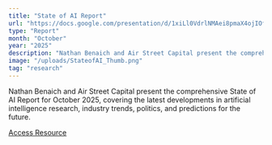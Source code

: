 ```yaml
---
title: "State of AI Report"
url: "https://docs.google.com/presentation/d/1xiLl0VdrlNMAei8pmaX4ojIOfej6lhvZbOIK7Z6C-Go/preview"
type: "Report"
month: "October"
year: "2025"
description: "Nathan Benaich and Air Street Capital present the comprehensive State of AI Report for October 2025, covering the latest developments in artificial intelligence research, industry trends, politics, and predictions for the future."
image: "/uploads/StateofAI_Thumb.png"
tag: "research"
---
```


Nathan Benaich and Air Street Capital present the comprehensive State of AI Report for October 2025, covering the latest developments in artificial intelligence research, industry trends, politics, and predictions for the future.

[Access Resource](https://docs.google.com/presentation/d/1xiLl0VdrlNMAei8pmaX4ojIOfej6lhvZbOIK7Z6C-Go/preview)
